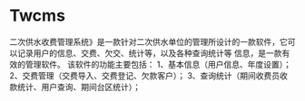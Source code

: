 # Twcms
 二次供水收费管理系统》是一款针对二次供水单位的管理所设计的一款软件，它可以记录用户的信息、交费、欠交、统计等，以及各种查询统计等  信息，是一款有效的管理软件。 该软件的功能主要包括： 1、基本信息（用户信息、年度设置）； 2、交费管理（交费导入、交费登记、欠款客户）； 3、查询统计（期间收费员收款统计、用户查询、期间台区统计）；
